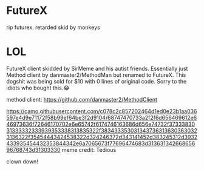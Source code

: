 # FutureX
rip futurex. retarded skid by monkeys


# LOL

FutureX client skidded by SirMeme and his autist friends. Essentially just Method client by danmaster2/MethodMan but renamed to FutureX. This dogshit was being sold for $10 with 0 lines of original code. Sorry to the idiots who bought this.😂


method client: https://github.com/danmaster2/MethodClient

https://camo.githubusercontent.com/c078c2c857202464d1ed0e23b1aa036597e4d9e71172f58b99ef64be3f2d9104/68747470733a2f2f6d656469612e646973636f72646170702e6e65742f6174746163686d656e74732f3733383031333332333939353338313835322f3834333530313437363136303630323136322f35454443424538322d324246372d343141452d383245312d3932433935454432353844342e6a7065673f77696474683d31363134266865696768743d31303330
meme credit: Tedious

clown down!

